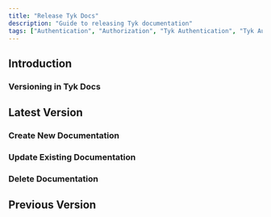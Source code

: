 ```yaml
---
title: "Release Tyk Docs"
description: "Guide to releasing Tyk documentation"
tags: ["Authentication", "Authorization", "Tyk Authentication", "Tyk Authorization", "Secure APIs", "client"]
---
```


## Introduction

### Versioning in Tyk Docs


## Latest Version

### Create New Documentation

### Update Existing Documentation

### Delete Documentation

## Previous Version



